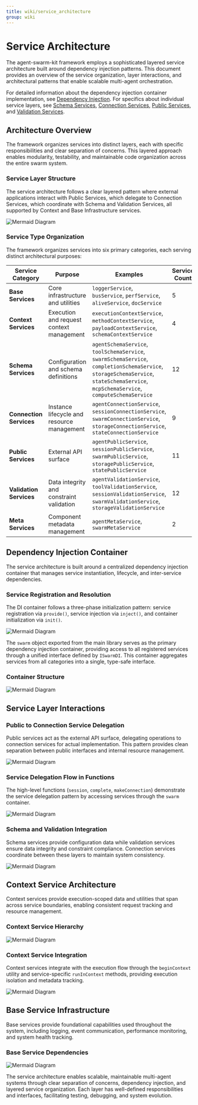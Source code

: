 ```yaml
---
title: wiki/service_architecture
group: wiki
---
```


# Service Architecture

The agent-swarm-kit framework employs a sophisticated layered service architecture built around dependency injection patterns. This document provides an overview of the service organization, layer interactions, and architectural patterns that enable scalable multi-agent orchestration.

For detailed information about the dependency injection container implementation, see [Dependency Injection](#3.1). For specifics about individual service layers, see [Schema Services](#3.2), [Connection Services](#3.3), [Public Services](#3.4), and [Validation Services](#3.5).

## Architecture Overview

The framework organizes services into distinct layers, each with specific responsibilities and clear separation of concerns. This layered approach enables modularity, testability, and maintainable code organization across the entire swarm system.

### Service Layer Structure

The service architecture follows a clear layered pattern where external applications interact with Public Services, which delegate to Connection Services, which coordinate with Schema and Validation Services, all supported by Context and Base Infrastructure services.

![Mermaid Diagram](./diagrams\13_Service_Architecture_0.svg)

### Service Type Organization

The framework organizes services into six primary categories, each serving distinct architectural purposes:

| Service Category | Purpose | Examples | Service Count |
|-----------------|---------|----------|---------------|
| **Base Services** | Core infrastructure and utilities | `loggerService`, `busService`, `perfService`, `aliveService`, `docService` | 5 |
| **Context Services** | Execution and request context management | `executionContextService`, `methodContextService`, `payloadContextService`, `schemaContextService` | 4 |
| **Schema Services** | Configuration and schema definitions | `agentSchemaService`, `toolSchemaService`, `swarmSchemaService`, `completionSchemaService`, `storageSchemaService`, `stateSchemaService`, `mcpSchemaService`, `computeSchemaService` | 12 |
| **Connection Services** | Instance lifecycle and resource management | `agentConnectionService`, `sessionConnectionService`, `swarmConnectionService`, `storageConnectionService`, `stateConnectionService` | 9 |
| **Public Services** | External API surface | `agentPublicService`, `sessionPublicService`, `swarmPublicService`, `storagePublicService`, `statePublicService` | 11 |
| **Validation Services** | Data integrity and constraint validation | `agentValidationService`, `toolValidationService`, `sessionValidationService`, `swarmValidationService`, `storageValidationService` | 12 |
| **Meta Services** | Component metadata management | `agentMetaService`, `swarmMetaService` | 2 |

## Dependency Injection Container

The service architecture is built around a centralized dependency injection container that manages service instantiation, lifecycle, and inter-service dependencies.

### Service Registration and Resolution

The DI container follows a three-phase initialization pattern: service registration via `provide()`, service injection via `inject()`, and container initialization via `init()`.

![Mermaid Diagram](./diagrams\13_Service_Architecture_1.svg)

The `swarm` object exported from the main library serves as the primary dependency injection container, providing access to all registered services through a unified interface defined by `ISwarmDI`. This container aggregates services from all categories into a single, type-safe interface.

### Container Structure

![Mermaid Diagram](./diagrams\13_Service_Architecture_2.svg)

## Service Layer Interactions

### Public to Connection Service Delegation

Public services act as the external API surface, delegating operations to connection services for actual implementation. This pattern provides clean separation between public interfaces and internal resource management.

![Mermaid Diagram](./diagrams\13_Service_Architecture_3.svg)

### Service Delegation Flow in Functions

The high-level functions (`session`, `complete`, `makeConnection`) demonstrate the service delegation pattern by accessing services through the `swarm` container.

![Mermaid Diagram](./diagrams\13_Service_Architecture_4.svg)

### Schema and Validation Integration

Schema services provide configuration data while validation services ensure data integrity and constraint compliance. Connection services coordinate between these layers to maintain system consistency.

![Mermaid Diagram](./diagrams\13_Service_Architecture_5.svg)

## Context Service Architecture

Context services provide execution-scoped data and utilities that span across service boundaries, enabling consistent request tracking and resource management.

### Context Service Hierarchy

![Mermaid Diagram](./diagrams\13_Service_Architecture_6.svg)

### Context Service Integration

Context services integrate with the execution flow through the `beginContext` utility and service-specific `runInContext` methods, providing execution isolation and metadata tracking.

![Mermaid Diagram](./diagrams\13_Service_Architecture_7.svg)

## Base Service Infrastructure

Base services provide foundational capabilities used throughout the system, including logging, event communication, performance monitoring, and system health tracking.

### Base Service Dependencies

![Mermaid Diagram](./diagrams\13_Service_Architecture_8.svg)

The service architecture enables scalable, maintainable multi-agent systems through clear separation of concerns, dependency injection, and layered service organization. Each layer has well-defined responsibilities and interfaces, facilitating testing, debugging, and system evolution.